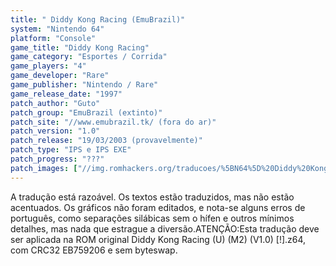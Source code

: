 ```yaml
---
title: " Diddy Kong Racing (EmuBrazil)"
system: "Nintendo 64"
platform: "Console"
game_title: "Diddy Kong Racing"
game_category: "Esportes / Corrida"
game_players: "4"
game_developer: "Rare"
game_publisher: "Nintendo / Rare"
game_release_date: "1997"
patch_author: "Guto"
patch_group: "EmuBrazil (extinto)"
patch_site: "//www.emubrazil.tk/ (fora do ar)"
patch_version: "1.0"
patch_release: "19/03/2003 (provavelmente)"
patch_type: "IPS e IPS EXE"
patch_progress: "???"
patch_images: ["//img.romhackers.org/traducoes/%5BN64%5D%20Diddy%20Kong%20Racing%20-%20Guto%20-%201.jpg","//img.romhackers.org/traducoes/%5BN64%5D%20Diddy%20Kong%20Racing%20-%20Guto%20-%202.jpg","//img.romhackers.org/traducoes/%5BN64%5D%20Diddy%20Kong%20Racing%20-%20Guto%20-%203.jpg"]
---
```

A tradução está razoável. Os textos estão traduzidos, mas não estão acentuados. Os gráficos não foram editados, e nota-se alguns erros de português, como separações silábicas sem o hífen e outros mínimos detalhes, mas nada que estrague a diversão.ATENÇÃO:Esta tradução deve ser aplicada na ROM original Diddy Kong Racing (U) (M2) (V1.0) [!].z64, com CRC32 EB759206 e sem byteswap.